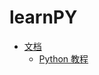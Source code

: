 # learnPY

* [文档](https://docs.python.org/zh-cn/3/)
    * [Python 教程](https://docs.python.org/zh-cn/3/tutorial/index.html)
